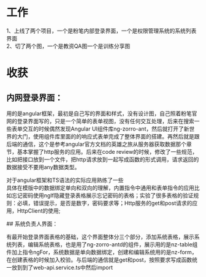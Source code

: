 # 工作
1、上线了两个项目，一个是粉笔内部登录界面，一个是权限管理系统的系统列表界面</br>
2、切了两个图，一个是教资QA图一个是训练分享图


# 收获
## 内网登录界面：
<p>用的是angular框架，最初是自己写的界面和样式，没有设计图，自己照着粉笔官网的登录界面写的，只是一个简单的表单视图，没有任何交互处理，后来在搜索一些表单交互的时候偶然发现Angular UI组件库ng-zorro-ant，然后就打开了新世界的大门，使用组件库里面的的响应式表单完成了整体界面的搭建。再然后就是跟后端的通信，这个是参考angular官方文档的英雄之旅从服务器获取数据那个章节，基本掌握了http服务的应用。后来在code review的时候，修改了一些规范，比如把接口放到一个文件，把http请求放到一起写成函数的形式调用，请求返回的数据接受不要用any数据类型。</p>
<p>对于angular框架和TS语法的实际应用熟练了一些<br>具体在模版中的数据绑定单向和双向的理解，内置指令中通用和表单指令的应用比如忘记密码使用ngIf隐藏登录表格展示忘记密码的表格；实验了很多表格的验证规则：必填，错误提示，是否是数字，密码要求等；Http服务的get和post请求的应用，HttpClient的使用;</p>
## 系统负责人界面：
<p>有最开始登录界面表格的基础，这个界面整体分三个部分，添加系统表格，展示系统列表，编辑系统表格，也是用了ng-zorro-antd的组件，展示用的是nz-table组件加上指令ngFor，系统数据是单向数据绑定，创建和编辑系统用的是nz-form，在创建表格的时候加入校验。与后端的通信就是get和post，按照要求写成函数统一放到到了web-api.service.ts中然后import</p>
